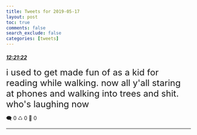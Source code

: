 ```yaml
---
title: Tweets for 2019-05-17
layout: post
toc: true
comments: false
search_exclude: false
categories: [tweets]
---
```



#### <a href = "https://twitter.com/deepfates/status/1129451862447419392">*12:21:22*</a>

<font size="5">i used to get made fun of as a kid for reading while walking. now all y'all staring at phones and walking into trees and shit. who's laughing now</font>



🗨️ 0 ♺ 0 🤍  0   

---
    
            
